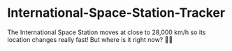 # International-Space-Station-Tracker
The International Space Station moves at close to 28,000 km/h so its location changes really fast! But where is it right now? 🤔💭
